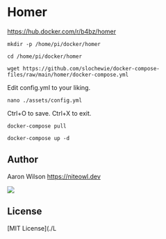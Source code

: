 # Homer
https://hub.docker.com/r/b4bz/homer

```
mkdir -p /home/pi/docker/homer
```
```
cd /home/pi/docker/homer
```
```
wget https://github.com/slochewie/docker-compose-files/raw/main/homer/docker-compose.yml
```
Edit config.yml to your liking.
```
nano ./assets/config.yml
```
Ctrl+O to save. Ctrl+X to exit.
```
docker-compose pull
```
```
docker-compose up -d
```

## Author

Aaron Wilson <https://niteowl.dev>

[![](https://cdn.buymeacoffee.com/buttons/default-blue.png)](https://www.buymeacoffee.com/slochewie)

## License

[MIT License](./L